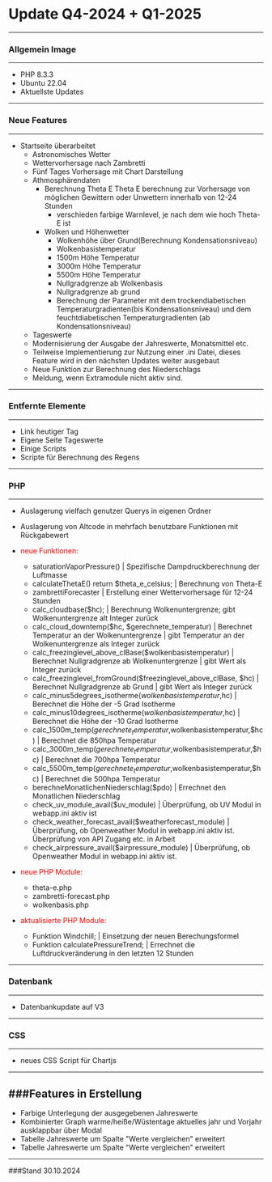 # Update Q4-2024 + Q1-2025
---
### Allgemein Image
---
- PHP 8.3.3 
- Ubuntu 22.04
- Aktuellste Updates

---
### Neue Features
---
- Startseite überarbeitet 
    - Astronomisches Wetter
    - Wettervorhersage nach Zambretti
    - Fünf Tages Vorhersage mit Chart Darstellung
    - Athmosphärendaten
        - Berechnung Theta E
           Theta E berechnung zur Vorhersage von möglichen Gewittern oder Unwettern innerhalb von 12-24 Stunden
            - verschieden farbige Warnlevel, je nach dem wie hoch Theta-E ist
        - Wolken und Höhenwetter
            - Wolkenhöhe über Grund(Berechnung Kondensationsniveau)
            - Wolkenbasistemperatur
            - 1500m Höhe Temperatur
            - 3000m Höhe Temperatur
            - 5500m Höhe Temperatur
            - Nullgradgrenze ab Wolkenbasis
            - Nullgradgrenze ab grund
            - Berechnung der Parameter mit dem trockendiabetischen Temperaturgradienten(bis Kondensationsniveau) und dem feuchtdiabetischen Temperaturgradienten (ab Kondensationsniveau)
    - Tageswerte
    - Modernisierung der Ausgabe der Jahreswerte, Monatsmittel etc.
    - Teilweise Implementierung zur Nutzung einer .ini Datei, dieses Feature wird in den nächsten Updates weiter ausgebaut
    - Neue Funktion zur Berechnung des Niederschlags
    - Meldung, wenn Extramodule nicht aktiv sind. 
    

---
### Entfernte Elemente
---
- Link heutiger Tag
- Eigene Seite Tageswerte
- Einige Scripts
- Scripte für Berechnung des Regens

---
### PHP
---

- Auslagerung vielfach genutzer Querys in eigenen Ordner
- Auslagerung von Altcode in mehrfach benutzbare Funktionen mit Rückgabewert
- <span style="color:red">neue Funktionen:</span>
    - saturationVaporPressure() | Spezifische Dampdruckberechnung der Luftmasse
    - calculateThetaE() return $theta_e_celsius; | Berechnung von Theta-E
    - zambrettiForecaster | Erstellung einer Wettervorhersage für 12-24 Stunden
    - calc_cloudbase($hc); | Berechnung Wolkenuntergrenze; gibt Wolkenuntergrenze alt Integer zurück
    - calc_cloud_downtemp($hc, $gerechnete_temperatur) | Berechnet Temperatur an der Wolkenuntergrenze | gibt Temperatur an der Wolkenuntergrenze als Integer zurück
    - calc_freezinglevel_above_clBase($wolkenbasistemperatur) | Berechnet Nullgradgrenze ab Wolkenuntergrenze | gibt Wert als Integer zurück
    - calc_freezinglevel_fromGround($freezinglevel_above_clBase, $hc) | Berechnet Nullgradgrenze ab Grund | gibt Wert als Integer zurück
    - calc_minus5degrees_isotherme($wolkenbasistemperatur,$hc) | Berechnet die Höhe der -5 Grad Isotherme 
    - calc_minus10degrees_isotherme($wolkenbasistemperatur,$hc) | Berechnet die Höhe der -10 Grad Isotherme 
    - calc_1500m_temp($gerechnete_temperatur,$wolkenbasistemperatur,$hc) | Berechnet die 850hpa Temperatur
    - calc_3000m_temp($gerechnete_temperatur,$wolkenbasistemperatur,$hc) | Berechnet die 700hpa Temperatur
    - calc_5500m_temp($gerechnete_temperatur,$wolkenbasistemperatur,$hc) | Berechnet die 500hpa Temperatur
    - berechneMonatlichenNiederschlag($pdo) | Errechnet den Monatlichen Niederschlag
    - check_uv_module_avail($uv_module) | Überprüfung, ob UV Modul in webapp.ini aktiv ist
    - check_weather_forecast_avail($weatherforecast_module) | Überprüfung, ob Openweather Modul in webapp.ini aktiv ist. Überprüfung von API Zugang etc. in Arbeit
    - check_airpressure_avail($airpressure_module) | Überprüfung, ob Openweather Modul in webapp.ini aktiv ist. 
 
- <span style="color:red">neue PHP Module:</span>
    - theta-e.php
    - zambretti-forecast.php
    - wolkenbasis.php
- <span style="color:red">aktualisierte PHP Module:</span>
    - Funktion Windchill; | Einsetzung der neuen Berechungsformel 
    - Funktion calculatePressureTrend; | Errechnet die Luftdruckveränderung in den letzten 12 Stunden

---
### Datenbank
---
- Datenbankupdate auf V3

---
### CSS
---
- neues CSS Script für Chartjs

---
###Features in Erstellung
---

- Farbige Unterlegung der ausgegebenen Jahreswerte
- Kombinierter Graph warme/heiße/Wüstentage aktuelles jahr und Vorjahr ausklappbar über Modal
- Tabelle Jahreswerte um Spalte "Werte vergleichen" erweitert
- Tabelle Jahreswerte um Spalte "Werte vergleichen" erweitert

---
###Stand 30.10.2024

